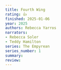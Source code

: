 ```yaml
---
title: Fourth Wing
rating: 👍
finished: 2025-01-06
year: 2025
authors: Rebecca Yarros
narrators:
- Rebecca Soler
- Teddy Hamilton
series: The Empyrean
series_number: 1
summary:
review:
---
```

